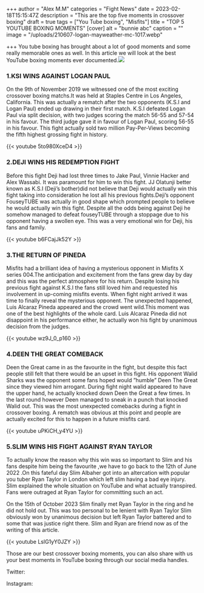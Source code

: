 +++
author = "Alex M.M"
categories = "Fight News"
date = 2023-02-18T15:15:47Z
description = "This are the top five moments in crossover boxing"
draft = true
tags = ["You Tube boxing", "Misfits"]
title = "TOP 5 YOUTUBE BOXING MOMENTS"
[cover]
alt = "bunnie abc"
caption = ""
image = "/uploads/210607-logan-mayweather-mc-1017.webp"

+++
You tube boxing has brought about a lot of good moments and some really memorable ones as well. In this article we will look at the best YouTube boxing moments ever documented.![](/uploads/youtube-vs-tiktok-fight-results-ftr_12v044w4hlqrk1aph8mq1sgjxc-png.webp)

### 1.KSI WINS AGAINST LOGAN PAUL

On the 9th of November 2019 we witnessed one of the most exciting crossover boxing matchs.It was held at Staples Centre in Los Angeles, California. This was actually a rematch after the two opponents (K.S.I and Logan Paul) ended up drawing in their first match. K.S.I defeated Logan Paul via split decision, with two judges scoring the match 56-55 and 57-54 in his favour. The third judge gave it in favour of Logan Paul, scoring 56-55 in his favour. This fight actually sold two million Pay-Per-Views becoming the fifth highest grossing fight in history.

{{< youtube 5to980XceD4 >}}

### 2.DEJI WINS HIS REDEMPTION FIGHT

Before this fight Deji had lost three times to Jake Paul, Vinnie Hacker and Alex Wassabi. It was paramount for him to win this fight. JJ Olatunji better known as K.S.I (Deji’s bother)did not believe that Deji would actually win this fight taking into consideration he lost all his previous fights.Deji’s opponent FouseyTUBE was actually in good shape which prompted people to believe he would actually win this fight. Despite all the odds being against Deji he somehow managed to defeat fouseyTUBE through a stoppage due to his opponent having a swollen eye. This was a very emotional win for Deji, his fans and family.

{{< youtube b6FCajJk52Y >}}

### 3.THE RETURN OF PINEDA

Misfits had a brilliant idea of having a mysterious opponent in Misfits X series 004.The anticipation and excitement from the fans grew day by day and this was the perfect atmosphere for his return. Despite losing his previous fight against K.S.I the fans still loved him and requested his involvement in up-coming misfits events. When fight night arrived it was time to finally reveal the mysterious opponent. The unexpected happened, Luis Alcaraz Pineda appeared and the crowd went wild.This moment was one of the best highlights of the whole card. Luis Alcaraz Pineda did not disappoint in his performance either, he actually won his fight by unanimous decision from the judges.

{{< youtube wz9J_0_p160 >}}

### 4.DEEN THE GREAT COMEBACK

Deen the Great came in as the favourite in the fight, but despite this fact people still felt that there would be an upset in this fight. His opponent Walid Sharks was the opponent some fans hoped would ”humble” Deen The Great since they viewed him arrogant. During fight night walid appeared to have the upper hand, he actually knocked down Deen the Great a few times. In the last round however Deen managed to sneak in a punch that knocked Walid out. This was the most unexpected comebacks during a fight in crossover boxing. A rematch was obvious at this point and people are actually excited for this to happen in a future misfits card.

{{< youtube uPKiCH_y4YU >}}

### 5.SLIM WINS HIS FIGHT AGAINST RYAN TAYLOR

To actually know the reason why this win was so important to Slim and his fans despite him being the favourite ,we have to go back to the 12th of June 2022 .On this fateful day Slim Albaher got into an altercation with popular you tuber Ryan Taylor in London which left slim having a bad eye injury. Slim explained the whole situation on YouTube and what actually transpired. Fans were outraged at Ryan Taylor for committing such an act.

On the 15th of October 2023 Slim finally met Ryan Taylor in the ring and he did not hold out. This was too personal to be lenient with Ryan Taylor Slim obviously won by unanimous decision but left Ryan Taylor battered and to some that was justice right there. Slim and Ryan are friend now as of the writing of this article.

{{< youtube LslG1yY0JZY >}}

Those are our best crossover boxing moments, you can also share with us your best moments in YouTube boxing through our social media handles.

Twitter:

Instagram: